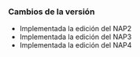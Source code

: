 <h3>Cambios de la versión</h3>

<ul>
    <li>Implementada la edición del NAP2</li>
    <li>Implementada la edición del NAP3</li>
    <li>Implementada la edición del NAP4</li>
</ul>        